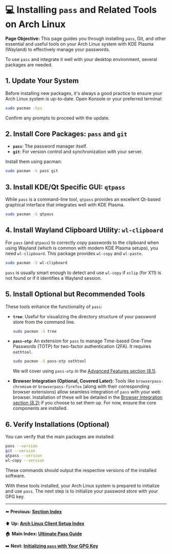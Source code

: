 # 💻 Installing `pass` and Related Tools on Arch Linux

**Page Objective:** This page guides you through installing `pass`, Git, and other essential and useful tools on your Arch Linux system with KDE Plasma (Wayland) to effectively manage your passwords.

To use `pass` and integrate it well with your desktop environment, several packages are needed.

## 1. Update Your System

Before installing new packages, it's always a good practice to ensure your Arch Linux system is up-to-date. Open Konsole or your preferred terminal:
```bash
sudo pacman -Syu
```
Confirm any prompts to proceed with the update.

## 2. Install Core Packages: `pass` and `git`

*   **`pass`**: The password manager itself.
*   **`git`**: For version control and synchronization with your server.

Install them using pacman:
```bash
sudo pacman -S pass git
```

## 3. Install KDE/Qt Specific GUI: `qtpass`

While `pass` is a command-line tool, `qtpass` provides an excellent Qt-based graphical interface that integrates well with KDE Plasma.
```bash
sudo pacman -S qtpass
```

## 4. Install Wayland Clipboard Utility: `wl-clipboard`

For `pass` (and `qtpass`) to correctly copy passwords to the clipboard when using Wayland (which is common with modern KDE Plasma setups), you need `wl-clipboard`. This package provides `wl-copy` and `wl-paste`.
```bash
sudo pacman -S wl-clipboard
```
`pass` is usually smart enough to detect and use `wl-copy` if `xclip` (for X11) is not found or if it identifies a Wayland session.

## 5. Install Optional but Recommended Tools

These tools enhance the functionality of `pass`:

*   **`tree`**: Useful for visualizing the directory structure of your password store from the command line.
    ```bash
    sudo pacman -S tree
    ```

*   **`pass-otp`**: An extension for `pass` to manage Time-based One-Time Passwords (TOTP) for two-factor authentication (2FA). It requires `oathtool`.
    ```bash
    sudo pacman -S pass-otp oathtool
    ```
    We will cover using `pass-otp` in the [Advanced Features section (8.1)](../08_Advanced_Features/8.1_Pass_OTP.md).

*   **Browser Integration (Optional, Covered Later):**
    Tools like `browserpass-chromium` or `browserpass-firefox` (along with their corresponding browser extensions) allow seamless integration of `pass` with your web browser. Installation of these will be detailed in the [Browser Integration section (8.2)](../08_Advanced_Features/8.2_Browser_Integration.md) if you choose to set them up. For now, ensure the core components are installed.

## 6. Verify Installations (Optional)

You can verify that the main packages are installed:
```bash
pass --version
git --version
qtpass --version
wl-copy --version
```
These commands should output the respective versions of the installed software.

With these tools installed, your Arch Linux system is prepared to initialize and use `pass`. The next step is to initialize your password store with your GPG key.

---
⬅️ **Previous: [Section Index](./README.md)**

⬆️ **Up: [Arch Linux Client Setup Index](./README.md)**

🏠 **Main Index: [Ultimate Pass Guide](../README.md)**

➡️ **Next: [Initializing `pass` with Your GPG Key](./5.2_Initializing_Pass_GPG.md)**
